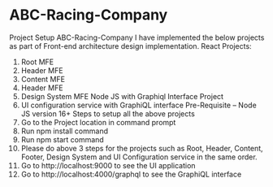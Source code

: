 # ABC-Racing-Company
Project Setup ABC-Racing-Company
I have implemented the below projects as part of Front-end architecture design implementation.
React Projects:
1.	Root MFE
2.	Header MFE
3.	Content MFE
4.	Header MFE
5.	Design System MFE
Node JS with Graphiql Interface Project
6.	UI configuration service with GraphiQL interface
Pre-Requisite – Node JS version 16+
Steps to setup all the above projects
1.	Go to the Project location in command prompt
2.	Run npm install command
3.	Run npm start command
4.	Please do above 3 steps for the projects such as Root, Header, Content, Footer, Design System and UI Configuration service in the same order. 
5.	Go to http://localhost:9000 to see the UI application
6.	Go to http://localhost:4000/graphql to see the GraphiQL interface

